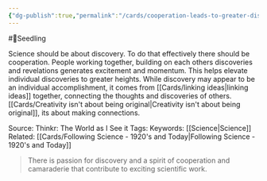 ```yaml
---
{"dg-publish":true,"permalink":"/cards/cooperation-leads-to-greater-discovery/"}
---
```


#🌱Seedling 

Science should be about discovery. To do that effectively there should be cooperation. People working together, building on each others discoveries and revelations generates excitement and momentum. This helps elevate individual discoveries to greater heights.
While discovery may appear to be an individual accomplishment, it comes from [[Cards/linking ideas\|linking ideas]] together, connecting the thoughts and discoveries of others. [[Cards/Creativity isn't about being original\|Creativity isn't about being original]], its about making connections. 


Source: Thinkr: The World as I See it
Tags: 
Keywords: [[Science\|Science]]
Related:  [[Cards/Following Science - 1920's and Today\|Following Science - 1920's and Today]] 

>There is passion for discovery and a spirit of cooperation and camaraderie that contribute to exciting scientific work.
